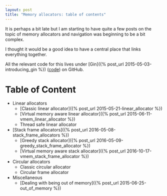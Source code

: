 ```yaml
---
layout: post
title: "Memory allocators: table of contents"
---
```

It is perhaps a bit late but I am starting to have quite a few posts on the topic of memory allocators and navigation was beginning to be a bit complex.

I thought it would be a good idea to have a central place that links everything together.

All the relevant code for this lives under [Gin]({% post_url 2015-05-03-introducing_gin %}) ([code](https://github.com/nfrechette/gin)) on GitHub.

# Table of Content

* Linear allocators
  * [Classic linear allocator]({% post_url 2015-05-21-linear_allocator %})
  * [Virtual memory aware linear allocator]({% post_url 2015-06-11-vmem_linear_allocator %})
  * Thread safe linear allocator
* [Stack frame allocators]({% post_url 2016-05-08-stack_frame_allocators %})
  * [Greedy stack allocator]({% post_url 2016-05-09-greedy_stack_frame_allocator %})
  * [Virtual memory aware stack allocator]({% post_url 2016-10-17-vmem_stack_frame_allocator %})
* Circular allocators
  * Classic circular allocator
  * Circular frame allocator
* Miscellaneous
  * [Dealing with being out of memory]({% post_url 2015-06-25-out_of_memory %})

